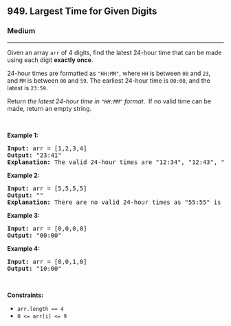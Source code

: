 <h2>949. Largest Time for Given Digits</h2><h3>Medium</h3><hr><div><p>Given an array&nbsp;<code>arr</code> of 4 digits, find the latest 24-hour time that can be made using each digit <strong>exactly once</strong>.</p>

<p>24-hour times are formatted as <code>"HH:MM"</code>, where <code>HH</code>&nbsp;is between&nbsp;<code>00</code>&nbsp;and&nbsp;<code>23</code>, and&nbsp;<code>MM</code>&nbsp;is between&nbsp;<code>00</code>&nbsp;and&nbsp;<code>59</code>. The earliest 24-hour time is <code>00:00</code>, and the latest is <code>23:59</code>.</p>

<p>Return <em>the latest 24-hour time&nbsp;in&nbsp;<code>"HH:MM"</code> format</em>.&nbsp; If no valid time can be made, return an empty string.</p>

<p>&nbsp;</p>
<p><strong>Example 1:</strong></p>

<pre><strong>Input:</strong> arr = [1,2,3,4]
<strong>Output:</strong> "23:41"
<strong>Explanation:</strong>&nbsp;The valid 24-hour times are "12:34", "12:43", "13:24", "13:42", "14:23", "14:32", "21:34", "21:43", "23:14", and "23:41". Of these times, "23:41" is the latest.
</pre>

<p><strong>Example 2:</strong></p>

<pre><strong>Input:</strong> arr = [5,5,5,5]
<strong>Output:</strong> ""
<strong>Explanation:</strong>&nbsp;There are no valid 24-hour times as "55:55" is not valid.
</pre>

<p><strong>Example 3:</strong></p>

<pre><strong>Input:</strong> arr = [0,0,0,0]
<strong>Output:</strong> "00:00"
</pre>

<p><strong>Example 4:</strong></p>

<pre><strong>Input:</strong> arr = [0,0,1,0]
<strong>Output:</strong> "10:00"
</pre>

<p>&nbsp;</p>
<p><strong>Constraints:</strong></p>

<ul>
	<li><code>arr.length == 4</code></li>
	<li><code>0 &lt;= arr[i] &lt;= 9</code></li>
</ul>
</div>